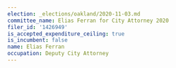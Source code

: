 ```yaml
---
election: _elections/oakland/2020-11-03.md
committee_name: Elias Ferran for City Attorney 2020
filer_id: '1426949'
is_accepted_expenditure_ceiling: true
is_incumbent: false
name: Elias Ferran
occupation: Deputy City Attorney
---
```

